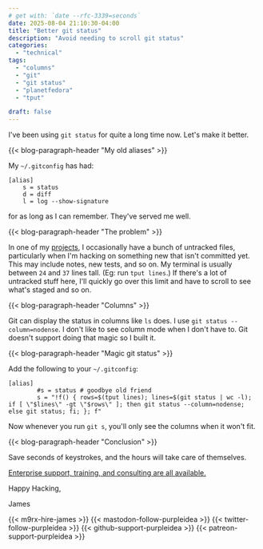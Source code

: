 ```yaml
---
# get with: `date --rfc-3339=seconds`
date: 2025-08-04 21:10:30-04:00
title: "Better git status"
description: "Avoid needing to scroll git status"
categories:
  - "technical"
tags:
  - "columns"
  - "git"
  - "git status"
  - "planetfedora"
  - "tput"

draft: false
---
```


I've been using `git status` for quite a long time now. Let's make it better.

{{< blog-paragraph-header "My old aliases" >}}

My `~/.gitconfig` has had:

```
[alias]
	s = status
	d = diff
	l = log --show-signature
```

for as long as I can remember. They've served me well.

{{< blog-paragraph-header "The problem" >}}

In one of my [projects](https://github.com/purpleidea/mgmt/), I occasionally
have a bunch of untracked files, particularly when I'm hacking on something new
that isn't committed yet. This may include notes, new tests, and so on. My
terminal is usually between `24` and `37` lines tall. (Eg: run `tput lines`.) If
there's a lot of untracked stuff here, I'll quickly go over this limit and have
to scroll to see what's staged and so on.

{{< blog-paragraph-header "Columns" >}}

Git can display the status in columns like `ls` does. I use
`git status --column=nodense`. I don't like to see column mode when I don't have
to. Git doesn't support doing that magic so I built it.

{{< blog-paragraph-header "Magic git status" >}}

Add the following to your `~/.gitconfig`:

```
[alias]
        #s = status # goodbye old friend
        s = "!f() { rows=$(tput lines); lines=$(git status | wc -l); if [ \"$lines\" -gt \"$rows\" ]; then git status --column=nodense; else git status; fi; }; f"
```

Now whenever you run `git s`, you'll only see the columns when it won't fit.

{{< blog-paragraph-header "Conclusion" >}}

Save seconds of keystrokes, and the hours will take care of themselves.

[Enterprise support, training, and consulting are all available.](https://mgmtconfig.com/)

Happy Hacking,

James

{{< m9rx-hire-james >}}
{{< mastodon-follow-purpleidea >}}
{{< twitter-follow-purpleidea >}}
{{< github-support-purpleidea >}}
{{< patreon-support-purpleidea >}}
